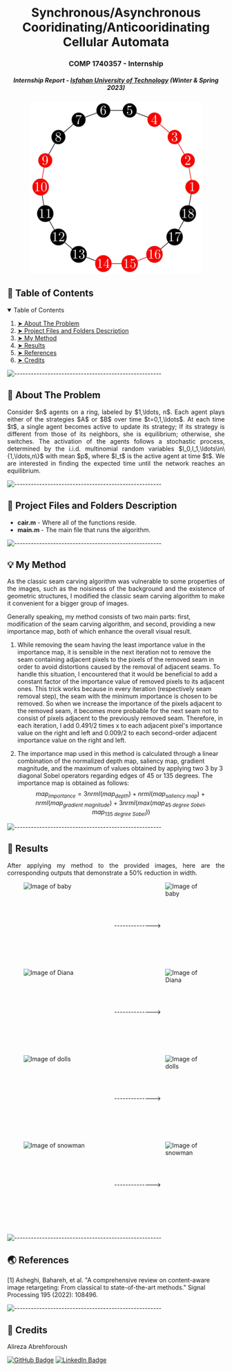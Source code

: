 <!-- <p align="center"> 
  <img src="gif/Pacman Logo2.jpg" alt="Pacman Logo" width="80px" height="80px">
</p> -->
<h1 align="center"> Synchronous/Asynchronous Cooridinating/Anticooridinating Cellular Automata </h1>
<h3 align="center"> COMP 1740357 - Internship </h3>
<h5 align="center"> Internship Report - <a href="https://english.iut.ac.ir/">Isfahan University of Technology</a> (Winter & Spring 2023) </h5>

<p align="center"> 
  <img src="pic/general.jpg" alt="A sample of the to be discussed configuration" height="400" width="400">
</p>

<!-- TABLE OF CONTENTS -->
<h2 id="table-of-contents"> 📖 Table of Contents</h2>

<details open="open">
  <summary>Table of Contents</summary>
  <ol>
    <li><a href="#about-the-problem"> ➤ About The Problem</a></li>
    <li><a href="#project-files-and-folders-description"> ➤ Project Files and Folders Description</a></li>
    <li><a href="#my-method"> ➤ My Method</a></li>
    <li><a href="#results"> ➤ Results</a></li>
    <li><a href="#references"> ➤ References</a></li>
    <li><a href="#credits"> ➤ Credits</a></li>
  </ol>
</details>

![-----------------------------------------------------](https://raw.githubusercontent.com/andreasbm/readme/master/assets/lines/rainbow.png)

<!-- ABOUT THE PROJECT -->
<h2 id="about-the-problem"> 📝 About The Problem</h2>

<p align="justify">
Consider $n$ agents on a ring, labeled by $1,\ldots, n$. 
Each agent plays either of the strategies $A$ or $B$ over time $t=0,1,\ldots$.
At each time $t$, a single agent becomes active to update its strategy; If its strategy is different from those of its neighbors, she is equilibrium; otherwise, she switches.
The activation of the agents follows a stochastic process, determined by the i.i.d. multinomial random variables $I_0,I_1,\ldots\in\{1,\ldots,n\}$ with mean $p$, where $I_t$ is the active agent at time $t$.
We are interested in finding the expected time until the network reaches an equilibrium.
</p>

![-----------------------------------------------------](https://raw.githubusercontent.com/andreasbm/readme/master/assets/lines/rainbow.png)

<!-- PROJECT FILES DESCRIPTION -->
<h2 id="project-files-and-folders-description"> 💾 Project Files and Folders Description</h2>

<ul>
  <li><b>cair.m</b> - Where all of the functions reside.</li>
  <li><b>main.m</b> - The main file that runs the algorithm.</li>
</ul>

<!-- <h3>Some other supporting files</h3>
<ul>
  <li><b>graphicsDisplay.py</b> - Graphics for Pacman.</li>
</ul> -->

![-----------------------------------------------------](https://raw.githubusercontent.com/andreasbm/readme/master/assets/lines/rainbow.png)

<!-- GETTING STARTED -->
<!-- <h2 id="getting-started"> 📖 Getting Started</h2>

<p>You are able to start the game by typing the following commands in the command line:</p>
<pre><code>$ python pacman.py</code></pre>

<p>You can see the list of all options and their default values via:</p>
<pre><code>$ python pacman.py -h</code></pre>
<i>Note that all of the commands that appear in this project also appear in <code>commands.txt</code>, for easy copying and pasting.</i>

![-----------------------------------------------------](https://raw.githubusercontent.com/andreasbm/readme/master/assets/lines/rainbow.png) -->

<!-- MY METHOD -->
<h2 id="my-method"> 💡 My Method</h2>

<p align="justify"> 
  As the classic seam carving algorithm was vulnerable to some properties of the images, such as the noisiness of the background and the existence of geometric structures, I modified the classic seam carving algorithm to make it convenient for a bigger group of images.

  Generally speaking, my method consists of two main parts: first, modification of the seam carving algorithm, and second, providing a new importance map, both of which enhance the overall visual result.

1.
    While removing the seam having the least importance value in the importance map, it is sensible in the next iteration not to remove the seam containing adjacent pixels to the pixels of the removed seam in order to avoid distortions caused by the removal of adjacent seams. To handle this situation, I encountered that it would be beneficial to add a constant factor of the importance value of removed pixels to its adjacent ones. This trick works because in every iteration (respectively seam removal step), the seam with the minimum importance is chosen to be removed. So when we increase the importance of the pixels adjacent to the removed seam, it becomes more probable for the next seam not to consist of pixels adjacent to the previously removed seam. Therefore, in each iteration, I add 0.491/2 times x to each adjacent pixel's importance value on the right and left and 0.009/2 to each second-order adjacent importance value on the right and left.

2.
    The importance map used in this method is calculated through a linear combination of the normalized depth map, saliency map, gradient magnitude, and the maximum of values obtained by applying two 3 by 3 diagonal Sobel operators regarding edges of 45 or 135 degrees. The importance map is obtained as follows:
 $$map_{importance} = 3 nrml(map_{depth}) + nrml(map_{saliency\:map}) + nrml(map_{gradient\:magnitude}) + 3 nrml(max(map_{45\:degree\:Sobel}, map_{135\:degree\:Sobel}))$$
</p>

![-----------------------------------------------------](https://raw.githubusercontent.com/andreasbm/readme/master/assets/lines/rainbow.png)


<!-- Results -->
<h2 id="results"> 🎉 Results</h2>

<p align="justify"> 
  After applying my method to the provided images, here are the corresponding outputs that demonstrate a 50% reduction in width.
</p>

<div style="display: flex; justify-content: center;">
  <img src="gif/Baby.png" alt="Image of baby" height="200" width="200">
  <span style="margin: 0 10px; display: flex; justify-content: center; align-items: center;">--------------></span>
  <img src="gif/Baby_50_percent.png" alt="Image of baby" height="200" width="100px">
</div>
<div style="display: flex; justify-content: center;">
  <img src="gif/Diana.png" alt="Image of Diana" height="200" width="200">
  <span style="margin: 0 10px; display: flex; justify-content: center; align-items: center;">--------------></span>
  <img src="gif/Diana_50_percent.png" alt="Image of Diana" height="200" width="100px">
</div>
<div style="display: flex; justify-content: center;">
  <img src="gif/Dolls.png" alt="Image of dolls" height="200" width="200">
  <span style="margin: 0 10px; display: flex; justify-content: center; align-items: center;">--------------></span>
  <img src="gif/Dolls_50_percent.png" alt="Image of dolls" height="200" width="100px">
</div>
<div style="display: flex; justify-content: center;">
  <img src="gif/Snowman.png" alt="Image of snowman" height="200" width="200">
  <span style="margin: 0 10px; display: flex; justify-content: center; align-items: center;">--------------></span>
  <img src="gif/Snowman_50_percent.png" alt="Image of snowman" height="200px" width="100px">
</div>


![-----------------------------------------------------](https://raw.githubusercontent.com/andreasbm/readme/master/assets/lines/rainbow.png)

<!-- <p>I have implemented the depth-first search (DFS) algorithm in the depthFirstSearch function in <code>search.py</code>.</p>
<p>The Pacman will quickly find a solution via running the following commands:</p>

<pre><code>$ python pacman.py -l tinyMaze -p SearchAgent</code></pre>
<pre><code>$ python pacman.py -l mediumMaze -p SearchAgent</code></pre>
<pre><code>$ python pacman.py -l bigMaze -z .5 -p SearchAgent</code></pre> -->

<!-- <p align="center"> 
<img src="gif/DFS.gif" alt="Animated gif DFS Algorithm" height="282px" width="637px">
height="382px" width="737px"
</p> -->


<!-- REFERENCES -->
<h2 id="References"> 🌏 References</h2>

[1] Asheghi, Bahareh, et al. "A comprehensive review on content-aware image retargeting: From classical to state-of-the-art methods." Signal Processing 195 (2022): 108496.

![-----------------------------------------------------](https://raw.githubusercontent.com/andreasbm/readme/master/assets/lines/rainbow.png)

<!-- CREDITS -->
<h2 id="Credits"> 📜 Credits</h2>

Alireza Abrehforoush

[![GitHub Badge](https://img.shields.io/badge/GitHub-100000?style=for-the-badge&logo=github&logoColor=white)](https://github.com/Alireza-Abrehforoush)
[![LinkedIn Badge](https://img.shields.io/badge/LinkedIn-0077B5?style=for-the-badge&logo=linkedin&logoColor=white)](https://www.linkedin.com/in/alireza-abrehforoush-b6815b19b/)

<!-- Acknowledgements: Based on UC Berkeley's Pacman AI project, <a href="http://ai.berkeley.edu">http://ai.berkeley.edu</a> -->

